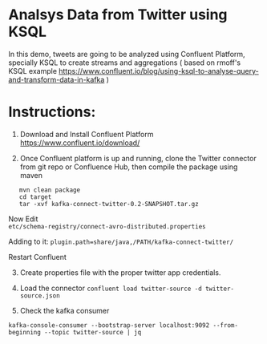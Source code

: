 # Analsys Data from Twitter using KSQL

In this demo, tweets are going to be analyzed using Confluent Platform, specially KSQL to create streams and aggregations ( based on rmoff's KSQL example https://www.confluent.io/blog/using-ksql-to-analyse-query-and-transform-data-in-kafka )

# Instructions:

1. Download and Install Confluent Platform 
https://www.confluent.io/download/

2. Once Confluent platform is up and running, clone the Twitter connector from git repo or Confluence Hub, then compile the package using maven 
```cd kafka-connect-twitter
   mvn clean package
   cd target
   tar -xvf kafka-connect-twitter-0.2-SNAPSHOT.tar.gz
   ```

 Now Edit  
 ```etc/schema-registry/connect-avro-distributed.properties``` 
 
 Adding to it:
  ```plugin.path=share/java,/PATH/kafka-connect-twitter/``` 
 
 Restart Confluent
  
3. Create properties file with the proper twitter app credentials.

4. Load the connector
```confluent load twitter-source -d twitter-source.json```

5. Check the kafka consumer

```kafka-console-consumer --bootstrap-server localhost:9092 --from-beginning --topic twitter-source | jq```
  
